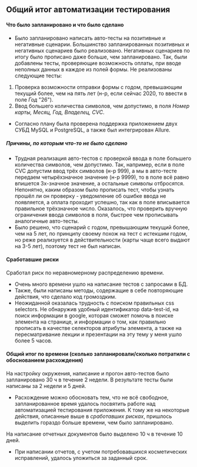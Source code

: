 
## Общий итог автоматизации тестирования
#### Что было запланировано и что было сделано
- Было запланировано написать авто-тесты на позитивные и негативные сценарии. Большинство запланированных позитивных и негативных сценариев было реализовано. Негативных сценариев по итогу было прописано даже больше, чем запланировано. Так, были добавлены тесты, проверяющие возможность оплаты, при вводе неполных данных в каждое из полей формы.
Не реализованы следующие тесты: 
1) Проверка возможности отправки формы с годом, превышающим текущий более, чем на пять лет (н-р, если сейчас 2020, то ввести в поле _Год_ "26"). 
2) Ввод большего количества символов, чем допустимо, в поля _Номер карты, Месяц, Год, Владелец, CVC_. 
- Согласно плану была проверена поддержка приложением двух СУБД MySQL и PostgreSQL, а также был интегрирован Allure.
##### Причины, по которым что-то не было сделано
- Трудная реализация авто-тестов с проверкой ввода в поле большего количества символов, чем допустимо. Так, например, если в поле CVC допустим ввод трёх символов (н-р 999), а мы в авто-тесте передаем четырёхзначное значение (н-р 9999), то в поле всё равно впишется 3х-значное значение, а остальные символы отбросятся. Непонятно, каким образом было прописать тест, чтобы узнать прошёл ли он проверку - уведомление об ошибке ввода не появляется, а оплата проходит успешно, так как в поле вписывается правильное трёхзначное число. Оказалось, что проверить вручную ограничения ввода символов в поля, быстрее чем прописывать аналогичные авто-тесты.
- Было решено, что сценарий с годом, превышающим текущий более, чем на 5 лет, по принципу своему похож на тест с истекшим годом, но реже реализуется в действительности (карты чаще всего выдают на 3-5 лет), поэтому тест не был написан. 
#### Сработавшие риски
Сработал риск по неравномерному распределению времени. 
- Очень много времени ушло на написание тестов с запросами в БД. 
- Также, были написаны методы, содержащие в себе повторяющие действия, что сделало код громоздким.
- Неожиданной оказалась трудность с поиском правильных css selectors. Не обнаружив удобный идентификатор data-test-id, на поиск информации в google, которая сможет помочь в поиске элемента на странице, и информации о том, как правильно прописать в качестве селекторов атрибуты элемента, а также на пересматривание лекции и презентации на эту тему у меня ушло более 5 часов.
#### Общий итог по времени (сколько запланировали/сколько потратили с обоснованием расхождения)
На настройку окружения, написание и прогон авто-тестов было запланировано 30 ч в течение 2 недели. В результате тесты были написаны за 2 недели и 5 дней. 
- Расхождение можно обосновать тем, что не всё свободное, запланированное время удалось посвятить работе над автоматизацией тестирования приложения. К тому же на некоторые действия, описанные выше в _сработавших рисках_, пришлось выделить гораздо больше времени, чем было запланировано.

На написание отчетных документов было выделено 10 ч в течение 10 дней. 
- При написании отчетов, с учетом потребовавшихся косметических исправлений, удалось уложиться за заданный срок.
